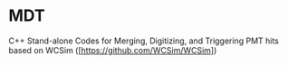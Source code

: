 # MDT
C++ Stand-alone Codes for Merging, Digitizing, and Triggering PMT hits based on WCSim ([https://github.com/WCSim/WCSim])
